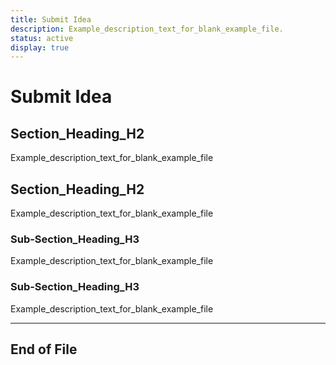 ```yaml
---
title: Submit Idea
description: Example_description_text_for_blank_example_file.
status: active
display: true
---
```


# Submit Idea

## Section_Heading_H2
Example_description_text_for_blank_example_file

## Section_Heading_H2
Example_description_text_for_blank_example_file

### Sub-Section_Heading_H3
Example_description_text_for_blank_example_file

### Sub-Section_Heading_H3
Example_description_text_for_blank_example_file

---
## End of File
